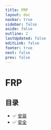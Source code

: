 ```yaml
---
title: FRP
layout: doc
navbar: true
sidebar: false
aside: false
outline: 2
lastUpdated: false
editLink: false
footer: true
next: false
prev: false
---
```


# FRP

## 目录

- ✅ [安装](/software/frp/install)
- ✅ [安全](/software/frp/tls)